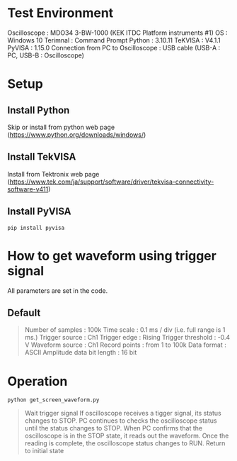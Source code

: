# Test Environment
Oscilloscope : MDO34 3-BW-1000 (KEK ITDC Platform instruments #1)
OS : Windows 10
Terimnal : Command Prompt
Python : 3.10.11
TeKVISA : V4.1.1
PyVISA : 1.15.0
Connection from PC to Oscilloscope : USB cable (USB-A : PC, USB-B : Oscilloscope)

# Setup
## Install Python
Skip or install from python web page (https://www.python.org/downloads/windows/)
## Install TekVISA
Install from Tektronix web page (https://www.tek.com/ja/support/software/driver/tekvisa-connectivity-software-v411)
## Install PyVISA
```
pip install pyvisa
```

# How to get waveform using trigger signal
All parameters are set in the code.
## Default
> Number of samples : 100k
> Time scale : 0.1 ms / div (i.e. full range is 1 ms.)
> Trigger source : Ch1
> Trigger edge : Rising
> Trigger threshold : -0.4 V
> Waveform source : Ch1
> Record points : from 1 to 100k
> Data format : ASCII
> Amplitude data bit length : 16 bit

# Operation
```
python get_screen_waveform.py
```
> Wait trigger signal
> If oscilloscope receives a tigger signal, its status changes to STOP.
> PC continues to checks the oscilloscope status until the status changes to STOP.
> When PC confirms that the oscilloscope is in the STOP state, it reads out the waveform.
> Once the reading is complete, the oscilloscope status changes to RUN.
> Return to initial state
